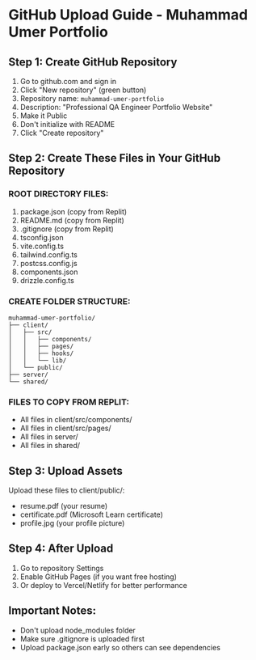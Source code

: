 # GitHub Upload Guide - Muhammad Umer Portfolio

## Step 1: Create GitHub Repository
1. Go to github.com and sign in
2. Click "New repository" (green button)
3. Repository name: `muhammad-umer-portfolio`
4. Description: "Professional QA Engineer Portfolio Website"
5. Make it Public
6. Don't initialize with README
7. Click "Create repository"

## Step 2: Create These Files in Your GitHub Repository

### ROOT DIRECTORY FILES:
1. package.json (copy from Replit)
2. README.md (copy from Replit)
3. .gitignore (copy from Replit)
4. tsconfig.json
5. vite.config.ts
6. tailwind.config.ts
7. postcss.config.js
8. components.json
9. drizzle.config.ts

### CREATE FOLDER STRUCTURE:
```
muhammad-umer-portfolio/
├── client/
│   ├── src/
│   │   ├── components/
│   │   ├── pages/
│   │   ├── hooks/
│   │   └── lib/
│   └── public/
├── server/
└── shared/
```

### FILES TO COPY FROM REPLIT:
- All files in client/src/components/
- All files in client/src/pages/
- All files in server/
- All files in shared/

## Step 3: Upload Assets
Upload these files to client/public/:
- resume.pdf (your resume)
- certificate.pdf (Microsoft Learn certificate)
- profile.jpg (your profile picture)

## Step 4: After Upload
1. Go to repository Settings
2. Enable GitHub Pages (if you want free hosting)
3. Or deploy to Vercel/Netlify for better performance

## Important Notes:
- Don't upload node_modules folder
- Make sure .gitignore is uploaded first
- Upload package.json early so others can see dependencies
